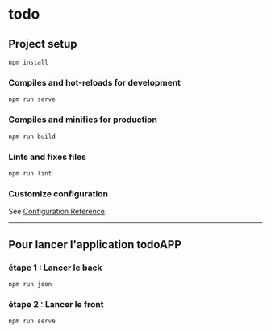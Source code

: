 # todo

## Project setup
```
npm install
```

### Compiles and hot-reloads for development
```
npm run serve
```

### Compiles and minifies for production
```
npm run build
```

### Lints and fixes files
```
npm run lint
```

### Customize configuration
See [Configuration Reference](https://cli.vuejs.org/config/).


---------------------------

## Pour lancer l'application todoAPP

### étape 1 : Lancer le back
```
npm run json
```

### étape 2 : Lancer le front
```
npm run serve
```
